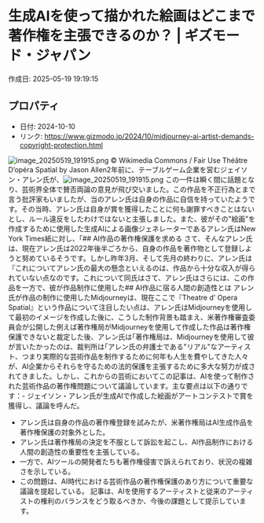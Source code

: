 # 生成AIを使って描かれた絵画はどこまで著作権を主張できるのか？ | ギズモード・ジャパン

作成日: 2025-05-19 19:19:15

## プロパティ

- 日付: 2024-10-10
- リンク: https://www.gizmodo.jp/2024/10/midjourney-ai-artist-demands-copyright-protection.html

![image_20250519_191915.png](../assets/image_20250519_191915.png)
© Wikimedia Commons / Fair Use Théâtre D’opéra Spatial by Jason Allen2年前に、テーブルゲーム企業を営むジェイソン・アレン氏が、![image_20250519_191915.png](../assets/image_20250519_191915.png)
この一件は瞬く間に話題となり、芸術界全体で賛否両論の意見が飛び交いました。この作品を不正行為とまで言う批評家もいましたが、当のアレン氏は自身の作品に自信を持っていたようです。その当時、アレン氏は自身が賞を獲得したことに何も謝罪すべきことはないとし、ルール違反をしたわけではないと主張しました。また、彼がその"絵画"を作成するために使用した生成AIによる画像ジェネレーターであるアレン氏はNew York Times紙に対し、｢## AI作品の著作権保護を求める
さて、そんなアレン氏は、現在アレン氏は2022年後半ごろから、自身の作品を著作物として登録しようと努めているそうです。しかし昨年3月、そして先月の終わりに、アレン氏は『これについてアレン氏の最大の懸念といえるのは、作品から十分な収入が得られていない点なのです。これについて同氏はさて、アレン氏はさらには、この作品を一方で、彼が作品制作に使用した## AI作品に宿る人間の創造性とは
アレン氏が作品の制作に使用したMidjourneyは、現在ここで『Theatre d' Opera Spatial』という作品について注目したい点は、アレン氏はMidjourneyを使用して最初のイメージを作成した後に、こうした制作背景も踏まえ、米著作権審査委員会が公開した例えば著作権局がMidjourneyを使用して作成した作品は著作権保護できないと裁定した後、アレン氏は｢著作権局は、Midjourneyを使用して彼が言いたかったのは、裁判所は｢アレン氏の弁護士である"リアル"なアーティスト、つまり実際的な芸術作品を制作するために何年も人生を費やしてきた人々が、AI企業からそれらを守るための法的保護を主張するために多大な努力が成されてきました。しかし、これからの芸術においてこの記事は、AIを使って制作された芸術作品の著作権問題について議論しています。主な要点は以下の通りです：- ジェイソン・アレン氏が生成AIで作成した絵画がアートコンテストで賞を獲得し、議論を呼んだ。
- アレン氏は自身の作品の著作権登録を試みたが、米著作権局はAI生成作品を著作権保護の対象外とした。
- アレン氏は著作権局の決定を不服として訴訟を起こし、AI作品制作における人間の創造性の重要性を主張している。
- 一方で、AIツールの開発者たちも著作権侵害で訴えられており、状況の複雑さを示している。
- この問題は、AI時代における芸術作品の著作権保護のあり方について重要な議論を提起している。
記事は、AIを使用するアーティストと従来のアーティストの権利のバランスをどう取るべきか、今後の課題として提示しています。